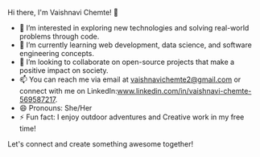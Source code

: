 Hi there, I'm Vaishnavi Chemte! 👋

- 👀 I’m interested in exploring new technologies and solving real-world problems through code.
- 🌱 I’m currently learning web development, data science, and software engineering concepts.
- 💞️ I’m looking to collaborate on open-source projects that make a positive impact on society.
- 📫 You can reach me via email at vaishnavichemte2@gmail.com or connect with me on LinkedIn:www.linkedin.com/in/vaishnavi-chemte-569587217.
- 😄 Pronouns: She/Her
- ⚡ Fun fact: I enjoy outdoor adventures and Creative work in my free time!

Let's connect and create something awesome together!
